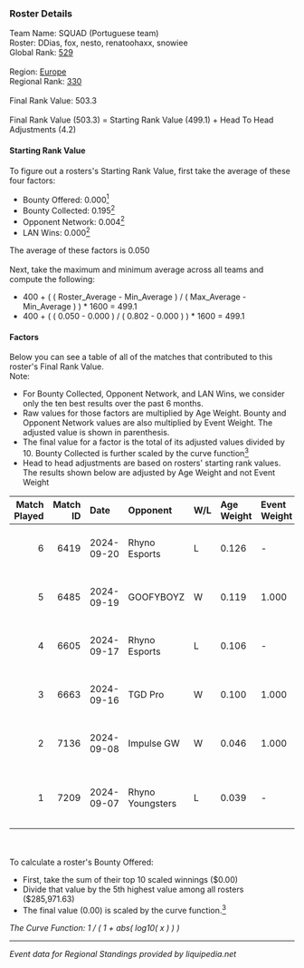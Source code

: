 ### Roster Details<br />
Team Name: SQUAD (Portuguese team)<br />
Roster: DDias, fox, nesto, renatoohaxx, snowiee<br />
Global Rank: [529](../../standings_global_2025_02_28.md)<br />
<br />
Region: [Europe]( ../../standings_europe_2025_02_28.md)<br />
Regional Rank: [330]( ../../standings_europe_2025_02_28.md)<br />
<br />
Final Rank Value:  503.3<br />
<br />
Final Rank Value (503.3) = Starting Rank Value (499.1) + Head To Head Adjustments (4.2)<br />

#### Starting Rank Value<br />
To figure out a rosters's Starting Rank Value, first take the average of these four factors:<br />
- Bounty Offered: 0.000[<sup>1</sup>](#table2)
- Bounty Collected: 0.195[<sup>2</sup>](#table1)
- Opponent Network: 0.004[<sup>2</sup>](#table1)
- LAN Wins: 0.000[<sup>2</sup>](#table1)

The average of these factors is 0.050<br />
<br />
Next, take the maximum and minimum average across all teams and compute the following:<br />
- 400 + ( ( Roster_Average - Min_Average ) / ( Max_Average - Min_Average ) ) * 1600 = 499.1
- 400 + ( ( 0.050 - 0.000 ) / ( 0.802 - 0.000 ) ) * 1600 = 499.1


#### Factors<br />
Below you can see a table of all of the matches that contributed to this roster's Final Rank Value.<br />
Note:<br />

- For Bounty Collected, Opponent Network, and LAN Wins, we consider only the ten best results over the past 6 months.
- Raw values for those factors are multiplied by Age Weight. Bounty and Opponent Network values are also multiplied by Event Weight. The adjusted value is shown in parenthesis.
- The final value for a factor is the total of its adjusted values divided by 10. Bounty Collected is further scaled by the curve function[<sup>3</sup>](#curveFunction)
- Head to head adjustments are based on rosters' starting rank values. The results shown below are adjusted by Age Weight and not Event Weight
<span id="table1"></span><br />


| Match Played | Match ID | Date       | Opponent         | W/L | Age Weight | Event Weight | Bounty Collected | Opponent Network | LAN Wins  | H2H Adj. | Roster                                   |
| -: | -: | :- | :- | :- | :- | :- | :- | :- | :- | -: | :- |
|            6 |     6419 | 2024-09-20 | Rhyno Esports    | L   | 0.126      | -            | -                | -                | -         |    -0.89 | DDias, fox, nesto, renatoohaxx, snowiee  |
|            5 |     6485 | 2024-09-19 | GOOFYBOYZ        | W   | 0.119      | 1.000        | 0.003 (0.000)    | 0.198 (0.024)    | 0 (0.000) |     3.19 | DDias, fox, nesto, renatoohaxx, snowiee  |
|            4 |     6605 | 2024-09-17 | Rhyno Esports    | L   | 0.106      | -            | -                | -                | -         |    -0.25 | DDias, fox, nesto, renatoohaxx, snowiee  |
|            3 |     6663 | 2024-09-16 | TGD Pro          | W   | 0.100      | 1.000        | 0.000 (0.000)    | 0.051 (0.005)    | 0 (0.000) |     1.14 | DDias, fox, nesto, renatoohaxx, snowiee  |
|            2 |     7136 | 2024-09-08 | Impulse GW       | W   | 0.046      | 1.000        | 0.008 (0.000)    | 0.186 (0.008)    | 0 (0.000) |     1.18 | DDias, Ekyy, nesto, snowiee, TMKj        |
|            1 |     7209 | 2024-09-07 | Rhyno Youngsters | L   | 0.039      | -            | -                | -                | -         |    -0.18 | DDias, nesto, renatoohaxx, snowiee, TMKj |

<br />
<span id="table2"></span><br />
To calculate a roster's Bounty Offered:<br />

- First, take the sum of their top 10 scaled winnings ($0.00)
- Divide that value by the 5th highest value among all rosters ($285,971.63)
- The final value (0.00) is scaled by the curve function.[<sup>3</sup>](#curveFunction)

<span id="curveFunction"></span>_The Curve Function: 1 / ( 1 + abs( log10( x ) ) )_<br />

---
_Event data for Regional Standings provided by liquipedia.net_<br />
